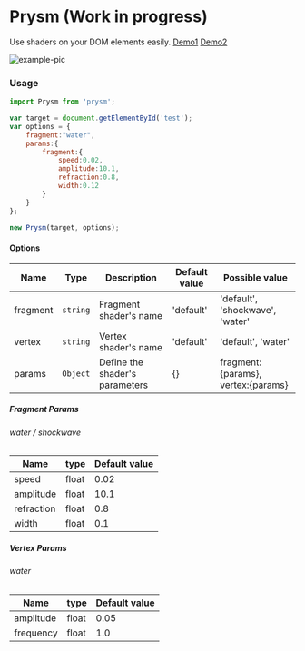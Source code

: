 # Prysm (Work in progress)

Use shaders on your DOM elements easily.
[Demo1](https://codepen.io/patoles/pen/NvmJyN)
[Demo2](https://codepen.io/patoles/pen/mMgZMY)

![example-pic](http://res.cloudinary.com/dxlvclh9c/image/upload/c_scale,w_180/v1504679545/water_gif_ejbkqx.gif)

### Usage
```Javascript
import Prysm from 'prysm';

var target = document.getElementById('test');
var options = {
    fragment:"water",
    params:{
        fragment:{
            speed:0.02,
            amplitude:10.1,
            refraction:0.8,
            width:0.12
        }
    }
};

new Prysm(target, options);
```

#### Options

|Name | Type | Description | Default value | Possible value |
| --- | --- | --- | --- | -- |
| fragment | `string` | Fragment shader's name | 'default' | 'default', 'shockwave', 'water' |
| vertex | `string` | Vertex shader's name | 'default' | 'default', 'water' |
| params | `Object` | Define the shader's parameters | {} | fragment:{params}, vertex:{params} |

##### Fragment Params

###### water / shockwave

|Name | type | Default value |
| --- | --- | --- |
| speed | float | 0.02 |
| amplitude | float | 10.1 |
| refraction | float | 0.8 | 
| width | float | 0.1 |

##### Vertex Params

###### water

|Name | type | Default value |
| --- | --- | --- |
| amplitude | float | 0.05 |
| frequency | float | 1.0 | 
